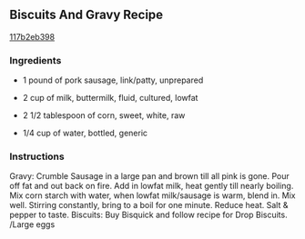 ## Biscuits And Gravy Recipe

[117b2eb398](http://cookeatshare.com/recipes/biscuits-and-gravy-84830)

### Ingredients

 - 1 pound of pork sausage, link/patty, unprepared

 - 2 cup of milk, buttermilk, fluid, cultured, lowfat

 - 2 1/2 tablespoon of corn, sweet, white, raw

 - 1/4 cup of water, bottled, generic

### Instructions

Gravy: Crumble Sausage in a large pan and brown till all pink is gone. Pour off fat and out back on fire. Add in lowfat milk, heat gently till nearly boiling. Mix corn starch with water, when lowfat milk/sausage is warm, blend in. Mix well. Stirring constantly, bring to a boil for one minute. Reduce heat. Salt & pepper to taste. Biscuits: Buy Bisquick and follow recipe for Drop Biscuits. /Large eggs